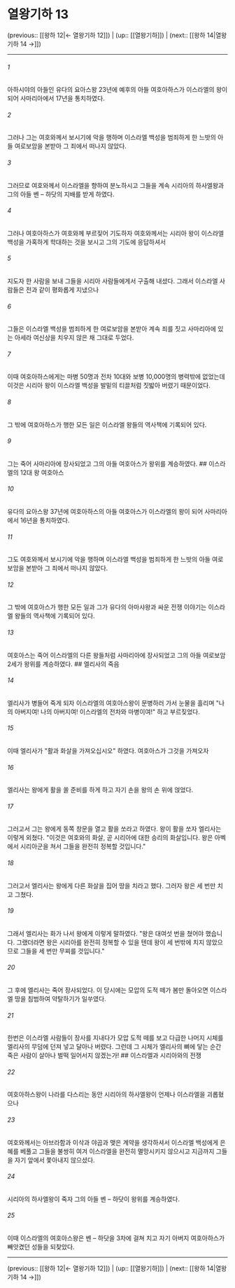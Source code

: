 # 열왕기하 13

(previous:: [[왕하 12|← 열왕기하 12]]) | (up:: [[열왕기하]]) | (next:: [[왕하 14|열왕기하 14 →]])

***




###### 1 

아하시야의 아들인 유다의 요아스왕 23년에 예후의 아들 여호아하스가 이스라엘의 왕이 되어 사마리아에서 17년을 통치하였다. 



###### 2 

그러나 그는 여호와께서 보시기에 악을 행하며 이스라엘 백성을 범죄하게 한 느밧의 아들 여로보암을 본받아 그 죄에서 떠나지 않았다. 



###### 3 

그러므로 여호와께서 이스라엘을 향하여 분노하시고 그들을 계속 시리아의 하사엘왕과 그의 아들 벤 – 하닷의 지배를 받게 하였다. 



###### 4 

그러나 여호아하스가 여호와께 부르짖어 기도하자 여호와께서는 시리아 왕이 이스라엘 백성을 가혹하게 학대하는 것을 보시고 그의 기도에 응답하셔서 



###### 5 

지도자 한 사람을 보내 그들을 시리아 사람들에게서 구출해 내셨다. 그래서 이스라엘 사람들은 전과 같이 평화롭게 지냈으나 



###### 6 

그들은 이스라엘 백성을 범죄하게 한 여로보암을 본받아 계속 죄를 짓고 사마리아에 있는 아세라 여신상을 치우지 않은 채 그대로 두었다. 



###### 7 

이때 여호아하스에게는 마병 50명과 전차 10대와 보병 10,000명의 병력밖에 없었는데 이것은 시리아 왕이 이스라엘 백성을 발밑의 티끌처럼 짓밟아 버렸기 때문이었다. 



###### 8 

그 밖에 여호아하스가 행한 모든 일은 이스라엘 왕들의 역사책에 기록되어 있다. 



###### 9 

그는 죽어 사마리아에 장사되었고 그의 아들 여호아스가 왕위를 계승하였다. ## 이스라엘의 12대 왕 여호아스 



###### 10 

유다의 요아스왕 37년에 여호아하스의 아들 여호아스가 이스라엘의 왕이 되어 사마리아에서 16년을 통치하였다. 



###### 11 

그도 여호와께서 보시기에 악을 행하며 이스라엘 백성을 범죄하게 한 느밧의 아들 여로보암을 본받아 그 죄에서 떠나지 않았다. 



###### 12 

그 밖에 여호아스가 행한 모든 일과 그가 유다의 아마샤왕과 싸운 전쟁 이야기는 이스라엘 왕들의 역사책에 기록되어 있다. 



###### 13 

여호아스는 죽어 이스라엘의 다른 왕들처럼 사마리아에 장사되었고 그의 아들 여로보암 2세가 왕위를 계승하였다. ## 엘리사의 죽음 



###### 14 

엘리사가 병들어 죽게 되자 이스라엘의 여호아스왕이 문병하러 가서 눈물을 흘리며 "나의 아버지여! 나의 아버지여! 이스라엘의 전차와 마병이여!" 하고 부르짖었다. 



###### 15 

이때 엘리사가 "활과 화살을 가져오십시오" 하였다. 여호아스가 그것을 가져오자 



###### 16 

엘리사는 왕에게 활을 쏠 준비를 하게 하고 자기 손을 왕의 손 위에 얹었다. 



###### 17 

그러고서 그는 왕에게 동쪽 창문을 열고 활을 쏘라고 하였다. 왕이 활을 쏘자 엘리사는 이렇게 외쳤다. "이것은 여호와의 화살, 곧 시리아에 대한 승리의 화살입니다. 왕은 아벡에서 시리아군을 쳐서 그들을 완전히 정복할 것입니다." 



###### 18 

그러고서 엘리사는 왕에게 다른 화살을 집어 땅을 치라고 했다. 그러자 왕은 세 번만 치고 그쳤다. 



###### 19 

그래서 엘리사는 화가 나서 왕에게 이렇게 말하였다. "왕은 대여섯 번을 쳤어야 했습니다. 그랬더라면 왕은 시리아를 완전히 정복할 수 있을 텐데 왕이 세 번밖에 치지 않았으므로 그들을 세 번만 무찌를 것입니다." 



###### 20 

그 후에 엘리사는 죽어 장사되었다. 이 당시에는 모압의 도적 떼가 봄만 돌아오면 이스라엘 땅을 침범하여 약탈하기가 일쑤였다. 



###### 21 

한번은 이스라엘 사람들이 장사를 지내다가 모압 도적 떼를 보고 다급한 나머지 시체를 엘리사의 무덤에 던져 넣고 달아나 버렸다. 그런데 그 시체가 엘리사의 뼈에 닿는 순간 죽은 사람이 살아나 벌떡 일어서지 않겠는가! ## 이스라엘과 시리아와의 전쟁 



###### 22 

여호아하스왕이 나라를 다스리는 동안 시리아의 하사엘왕이 언제나 이스라엘을 괴롭혔으나 



###### 23 

여호와께서는 아브라함과 이삭과 야곱과 맺은 계약을 생각하셔서 이스라엘 백성에게 은혜를 베풀고 그들을 불쌍히 여겨 이스라엘을 완전히 멸망시키지 않으시고 지금까지 그들을 자기 앞에서 쫓아내지 않으셨다. 



###### 24 

시리아의 하사엘왕이 죽자 그의 아들 벤 – 하닷이 왕위를 계승하였다. 



###### 25 

이때 이스라엘의 여호아스왕은 벤 – 하닷을 3차에 걸쳐 치고 자기 아버지 여호아하스가 빼앗겼던 성들을 되찾았다.

***

(previous:: [[왕하 12|← 열왕기하 12]]) | (up:: [[열왕기하]]) | (next:: [[왕하 14|열왕기하 14 →]])
